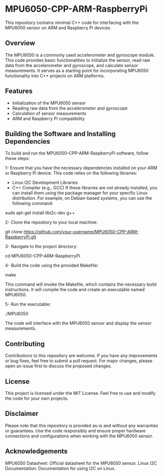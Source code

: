 # MPU6050-CPP-ARM-RaspberryPi

This repository contains minimal C++ code for interfacing with the MPU6050 sensor on ARM and Raspberry Pi devices.

## Overview

The MPU6050 is a commonly used accelerometer and gyroscope module. This code provides basic functionalities to initialize the sensor, read raw data from the accelerometer and gyroscope, and calculate sensor measurements. It serves as a starting point for incorporating MPU6050 functionality into C++ projects on ARM platforms.

## Features

- Initialization of the MPU6050 sensor
- Reading raw data from the accelerometer and gyroscope
- Calculation of sensor measurements
- ARM and Raspberry Pi compatibility

## Building the Software and Installing Dependencies
To build and run the MPU6050-CPP-ARM-RaspberryPi software, follow these steps:

1- Ensure that you have the necessary dependencies installed on your ARM or Raspberry Pi device. This code relies on the following libraries:

* Linux I2C Development Libraries
* C++ Compiler (e.g., GCC)
If these libraries are not already installed, you can install them using the package manager for your specific Linux distribution. For example, on Debian-based systems, you can use the following command:

sudo apt-get install libi2c-dev g++

2- Clone the repository to your local machine:

git clone https://github.com/your-username/MPU6050-CPP-ARM-RaspberryPi.git

3- Navigate to the project directory:

cd MPU6050-CPP-ARM-RaspberryPi

4- Build the code using the provided Makefile:

make

This command will invoke the Makefile, which contains the necessary build instructions. It will compile the code and create an executable named MPU6050.

5- Run the executable:

./MPU6050

The code will interface with the MPU6050 sensor and display the sensor measurements.

## Contributing
Contributions to this repository are welcome. If you have any improvements or bug fixes, feel free to submit a pull request. For major changes, please open an issue first to discuss the proposed changes.

## License
This project is licensed under the MIT License. Feel free to use and modify the code for your own projects.

## Disclaimer
Please note that this repository is provided as-is and without any warranties or guarantees. Use the code responsibly and ensure proper hardware connections and configurations when working with the MPU6050 sensor.

## Acknowledgements
MPU6050 Datasheet: Official datasheet for the MPU6050 sensor.
Linux I2C Documentation: Documentation for using I2C on Linux.
